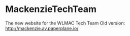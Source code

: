 # MackenzieTechTeam
The new website for the WLMAC Tech Team
Old version: http://mackenzie.av.paperplane.io/
